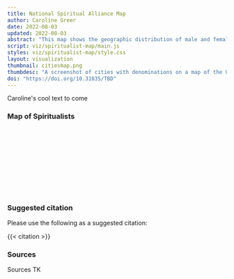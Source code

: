 ```yaml
---
title: National Spiritual Alliance Map 
author: Caroline Greer
date: 2022-08-03
updated: 2022-08-03
abstract: "This map shows the geographic distribution of male and female pastors in the National Spiritual Alliance in 1926 to highlight the large amount of women represented in Spiritualist leadership."
script: viz/spiritualist-map/main.js
styles: viz/spiritualist-map/style.css
layout: visualization
thumbnail: citiesmap.png
thumbdesc: "A screenshot of cities with denominations on a map of the United States."
doi: "https://doi.org/10.31835/TBD"
---
```


Caroline's cool text to come

<div class="viz-block grid-x grid-padding-x">
  <div class="cell medium-12 xlarge-10 large-offset-1">
    <h3 class="graphic-title">Map of Spiritualists</h3>
    <svg id="spiritualist-map" width="100%"></svg>
  </div>
</div>

### Suggested citation

Please use the following as a suggested citation:

{{< citation >}}

### Sources

Sources TK
